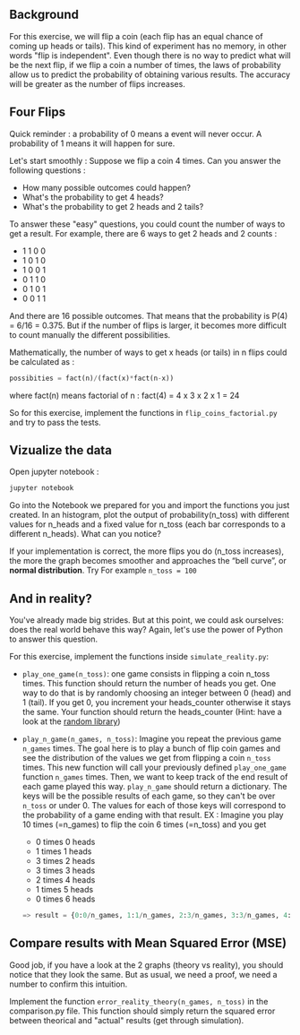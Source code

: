 ## Background

For this exercise, we will flip a coin (each flip has an equal chance of coming up heads or tails). This kind of experiment has no memory, in other words "flip is independent". Even though there is no way to predict what will be the next flip, if we flip a coin a number of times, the laws of probability allow us to predict the probability of obtaining various results. The accuracy will be greater as the number of flips increases.

## Four Flips

Quick reminder : a probability of 0 means a event will never occur. A probability of 1 means it will happen for sure.

Let's start smoothly : Suppose we flip a coin 4 times. Can you answer the following questions :
- How many possible outcomes could happen?
- What's the probability to get 4 heads?
- What's the probability to get 2 heads and 2 tails?

To answer these "easy" questions, you could count the number of ways to get a result. For example, there are 6 ways to get 2 heads and 2 counts :
- 1 1 0 0
- 1 0 1 0
- 1 0 0 1
- 0 1 1 0
- 0 1 0 1
- 0 0 1 1

And there are 16 possible outcomes. That means that the probability is P(4) = 6/16 = 0.375. But if the number of flips is larger, it becomes more difficult to count manually the different possibilities.

Mathematically, the number of ways to get x heads (or tails) in n flips could be calculated as :
```python
possibities = fact(n)/(fact(x)*fact(n-x))
```
where fact(n) means factorial of n :
fact(4) = 4 x 3 x 2 x 1 = 24

So for this exercise, implement the functions in `flip_coins_factorial.py` and try to pass the tests.

## Vizualize the data

Open jupyter notebook :
```python
jupyter notebook
```
Go into the Notebook we prepared for you and import the functions you just created. In an histogram, plot the output of probability(n_toss) with different values for n_heads and a fixed value for n_toss (each bar corresponds to a different n_heads). What can you notice?

If your implementation is correct, the more flips you do (n_toss increases), the more the graph becomes smoother and approaches the “bell curve”, or **normal distribution**. Try For example `n_toss = 100`

## And in reality?

You've already made big strides. But at this point, we could ask ourselves: does the real world behave this way? Again, let's use the power of Python to answer this question.

For this exercise, implement the functions inside `simulate_reality.py`:
- `play_one_game(n_toss)`: one game consists in flipping a coin n_toss times. This function should return the number of heads you get. One way to do that is by randomly choosing an integer between 0 (head) and 1 (tail). If you get 0, you increment your heads_counter otherwise it stays the same. Your function should return the heads_counter (Hint: have a look at the [random library](https://docs.python.org/3/library/random.html))

- `play_n_game(n_games, n_toss)`: Imagine you repeat the previous game `n_games` times.
The goal here is to play a bunch of flip coin games and see the distribution of the values we get from flipping a coin `n_toss` times.
This new function will call your previously defined `play_one_game` function `n_games` times. Then, we want to keep track of the end result of each game played this way.
`play_n_game` should return a dictionary. The keys will be the possible results of each game, so they can't be over `n_toss` or under 0. The values for each of those keys will correspond to the probability of a game ending with that result.
EX : Imagine you play 10 times (=n_games) to flip the coin 6 times (=n_toss) and you get
    - 0 times 0 heads
    - 1 times 1 heads
    - 3 times 2 heads
    - 3 times 3 heads
    - 2 times 4 heads
    - 1 times 5 heads
    - 0 times 6 heads


    ```python
    => result = {0:0/n_games, 1:1/n_games, 2:3/n_games, 3:3/n_games, 4:2/n_games, 5:1/n_games, 6:0/n_games }
    ```

## Compare results with Mean Squared Error (MSE)

Good job, if you have a look at the 2 graphs (theory vs reality), you should notice that they look the same. But as usual, we need a proof, we need a number to confirm this intuition.

Implement the function `error_reality_theory(n_games, n_toss)` in the comparison.py file. This function should simply return the squared error between theorical and "actual" results (get through simulation).




